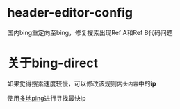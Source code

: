 # header-editor-config
国内bing重定向至bing，修复搜索出现Ref A和Ref B代码问题
# 关于bing-direct
如果觉得搜索速度较慢，可以修改该规则内`头内容`中的**ip**

使用[多地ping](https://www.itdog.cn/ping/bing.com)进行寻找最快ip
